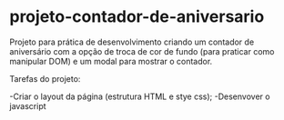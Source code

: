 # projeto-contador-de-aniversario
Projeto para prática de desenvolvimento criando um contador de aniversário com a opção de troca de cor de fundo (para praticar como manipular DOM) e um modal para mostrar o contador.

Tarefas do projeto:

-Criar o layout da página (estrutura HTML e stye css);
-Desenvover o javascript